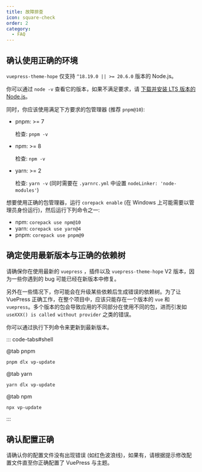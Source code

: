 ```yaml
---
title: 故障排查
icon: square-check
order: 2
category:
  - FAQ
---
```


## 确认使用正确的环境

`vuepress-theme-hope` 仅支持 `^18.19.0 || >= 20.6.0` 版本的 Node.js。

你可以通过 `node -v` 查看它的版本，如果不满足要求，请 [下载并安装 LTS 版本的 Node.js](../get-started/env.md#nodejs)。

同时，你应该使用满足下方要求的包管理器 (推荐 `pnpm@10`):

- pnpm: >= 7

  检查: `pnpm -v`

- npm: >= 8

  检查: `npm -v`

- yarn: >= 2

  检查: `yarn -v` (同时需要在 `.yarnrc.yml` 中设置 `nodeLinker: 'node-modules'`)

想要使用正确的包管理器，运行 `corepack enable` (在 Windows 上可能需要以管理员身份运行)，然后运行下列命令之一:

- npm: `corepack use npm@10`
- yarn: `corepack use yarn@4`
- pnpm: `corepack use pnpm@9`

## 确定使用最新版本与正确的依赖树

请确保你在使用最新的 `vuepress` ，插件以及 `vuepress-theme-hope` V2 版本，因为一些你遇到的 bug 可能已经在新版本中修复。

另外在一些情况下，你可能会在升级某些依赖后生成错误的依赖树。为了让 VuePress 正确工作，在整个项目中，应该只能存在一个版本的 `vue` 和 `vuepress`。多个版本的包会导致应用的不同部分在使用不同的包，进而引发如 `useXXX() is called without provider` 之类的错误。

你可以通过执行下列命令来更新到最新版本。

::: code-tabs#shell

@tab pnpm

```bash
pnpm dlx vp-update
```

@tab yarn

```bash
yarn dlx vp-update
```

@tab npm

```bash
npx vp-update
```

:::

## 确认配置正确

请确认你的配置文件没有出现错误 (如红色波浪线)，如果有，请根据提示修改配置文件直至你正确配置了 VuePress 与主题。
